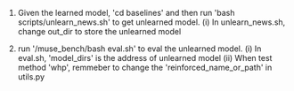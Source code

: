 1. Given the learned model, 'cd baselines' and then run 'bash scripts/unlearn_news.sh' to get unlearned model.
    (i) In unlearn_news.sh, change out_dir to store the unlearned model

2. run '/muse_bench/bash eval.sh' to eval the unlearned model.
    (i) In eval.sh, 'model_dirs' is the address of unlearned model
    (ii) When test method 'whp', remmeber to change the 'reinforced_name_or_path' in utils.py
